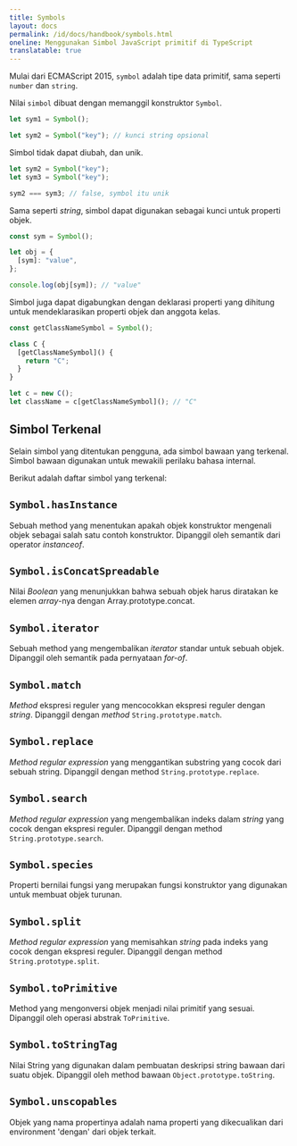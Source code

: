 ```yaml
---
title: Symbols
layout: docs
permalink: /id/docs/handbook/symbols.html
oneline: Menggunakan Simbol JavaScript primitif di TypeScript
translatable: true
---
```


Mulai dari ECMAScript 2015, `symbol` adalah tipe data primitif, sama seperti `number` dan `string`.

Nilai `simbol` dibuat dengan memanggil konstruktor `Symbol`.

```ts
let sym1 = Symbol();

let sym2 = Symbol("key"); // kunci string opsional
```

Simbol tidak dapat diubah, dan unik.

```ts
let sym2 = Symbol("key");
let sym3 = Symbol("key");

sym2 === sym3; // false, symbol itu unik
```

Sama seperti _string_, simbol dapat digunakan sebagai kunci untuk properti objek.

```ts
const sym = Symbol();

let obj = {
  [sym]: "value",
};

console.log(obj[sym]); // "value"
```

Simbol juga dapat digabungkan dengan deklarasi properti yang dihitung untuk mendeklarasikan properti objek dan anggota kelas.

```ts
const getClassNameSymbol = Symbol();

class C {
  [getClassNameSymbol]() {
    return "C";
  }
}

let c = new C();
let className = c[getClassNameSymbol](); // "C"
```

## Simbol Terkenal

Selain simbol yang ditentukan pengguna, ada simbol bawaan yang terkenal.
Simbol bawaan digunakan untuk mewakili perilaku bahasa internal.

Berikut adalah daftar simbol yang terkenal:

## `Symbol.hasInstance`

Sebuah method yang menentukan apakah objek konstruktor mengenali objek sebagai salah satu contoh konstruktor. Dipanggil oleh semantik dari operator _instanceof_.

## `Symbol.isConcatSpreadable`

Nilai _Boolean_ yang menunjukkan bahwa sebuah objek harus diratakan ke elemen _array_-nya dengan Array.prototype.concat.

## `Symbol.iterator`

Sebuah method yang mengembalikan _iterator_ standar untuk sebuah objek. Dipanggil oleh semantik pada pernyataan _for-of_.

## `Symbol.match`

_Method_ ekspresi reguler yang mencocokkan ekspresi reguler dengan _string_. Dipanggil dengan _method_ `String.prototype.match`.

## `Symbol.replace`

_Method regular expression_ yang menggantikan substring yang cocok dari sebuah string. Dipanggil dengan method `String.prototype.replace`.

## `Symbol.search`

_Method regular expression_ yang mengembalikan indeks dalam _string_ yang cocok dengan ekspresi reguler. Dipanggil dengan method `String.prototype.search`.

## `Symbol.species`

Properti bernilai fungsi yang merupakan fungsi konstruktor yang digunakan untuk membuat objek turunan.

## `Symbol.split`

_Method regular expression_ yang memisahkan _string_ pada indeks yang cocok dengan ekspresi reguler.
Dipanggil dengan method `String.prototype.split`.

## `Symbol.toPrimitive`

Method yang mengonversi objek menjadi nilai primitif yang sesuai.
Dipanggil oleh operasi abstrak `ToPrimitive`.

## `Symbol.toStringTag`

Nilai String yang digunakan dalam pembuatan deskripsi string bawaan dari suatu objek.
Dipanggil oleh method bawaan `Object.prototype.toString`.

## `Symbol.unscopables`

Objek yang nama propertinya adalah nama properti yang dikecualikan dari environment 'dengan' dari objek terkait.
